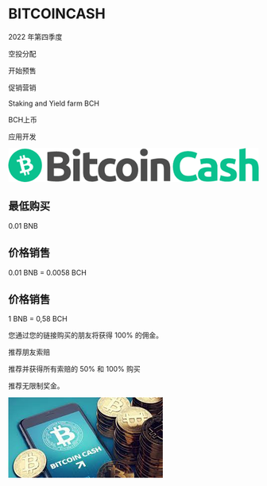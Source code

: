 # BITCOINCASH

<p>2022 年第四季度</p><p>空投分配</p><p>开始预售</p><p>促销营销</p><p>Staking and Yield farm BCH</p><p >BCH上币</p><p>应用开发</p><p></p>

![djsin](djsin.png)

## 最低购买 ## 

0.01 BNB

## 价格销售

0.01 BNB = 0.0058 BCH

## 价格销售

1 BNB = 0,58 BCH



您通过您的链接购买的朋友将获得 100% 的佣金。

推荐朋友索赔

推荐并获得所有索赔的 50% 和 100% 购买

推荐无限制奖金。

![dsjin](dsjin.png)
